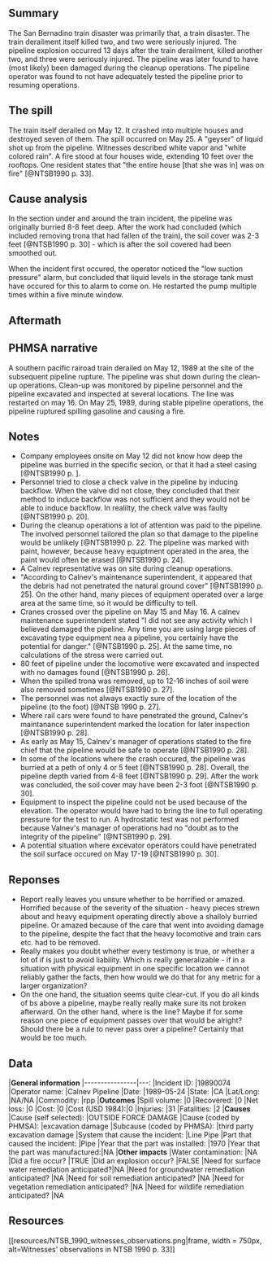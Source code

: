 ## Summary

The San Bernadino train disaster was primarily that, a train disaster. The train derailment itself killed two, and two were seriously injured. The pipeline explosion occurred 13 days after the train derailment, killed another two, and three were seriously injured. The pipeline was later found to have (most likely) been damaged during the cleanup operations. The pipeline operator was found to not have adequately tested the pipeline prior to resuming operations.

## The spill

The train itself derailed on May 12. It crashed into multiple houses and destroyed seven of them. The spill occurred on May 25. A "geyser" of liquid shot up from the pipeline. Witnesses described white vapor and "white colored rain". A fire stood at four houses wide, extending 10 feet over the rooftops. One resident states that "the entire house [that she was in] was on fire" [@NTSB1990 p. 33].

## Cause analysis

In the section under and around the train incident, the pipeline was originally burried 8-8 feet deep. After the work had concluded (which included removing trona that had fallen of the train), the soil cover was 2-3 feet [@NTSB1990 p. 30] - which is after the soil covered had been smoothed out.

When the incident first occured, the operator noticed the "low suction pressure" alarm, but concluded that liquid levels in the storage tank must have occured for this to alarm to come on. He restarted the pump multiple times within a five minute window.

## Aftermath

## PHMSA narrative

A southern pacific rairoad train derailed on May 12, 1989 at the site of the subsequent pipeline rupture.  The pipeline was shut down during the clean-up operations.  Clean-up was monitored by pipeline personnel and the pipeline excavated and inspected at several locations.  The line was restarted on may 16.  On May 25, 1989, during stable pipeline operations, the pipeline ruptured spilling gasoline and causing a fire.

## Notes

* Company employees onsite on May 12 did not know how deep the pipeline was burried in the specific secion, or that it had a steel casing [@NTSB1990 p. ].
* Personnel tried to close a check valve in the pipeline by inducing backflow. When the valve did not close, they concluded that their method to induce backflow was not sufficient and they would not be able to induce backflow. In realilty, the check valve was faulty [@NTSB1990 p. 20].
* During the cleanup operations a lot of attention was paid to the pipeline. The involved personnel tailored the plan so that damage to the pipeline would be unlikely [@NTSB1990 p. 22. The pipeline was marked with paint, however, because heavy equiptment operated in the area, the paint would often be erased [@NTSB1990 p. 24].
* A Calnev representative was on site during cleanup operations.
* "According to Calnev's maintenance superintendent, it appeared that the debris had not penetrated the natural ground cover" [@NTSB1990 p. 25]. On the other hand, many pieces of equipment operated over a large area at the same time, so it would be difficulty to tell.
* Cranes crossed over the pipeline on May 15 and May 16. A calnev maintenance superintendent stated "I did not see any activity which I believed damaged the pipeline. Any time you are using large pieces of excavating type equipment nea a pipeline, you certainly have the potential for danger." [@NTSB1990 p. 25]. At the same time, no calculations of the stress were carried out.
* 80 feet of pipeline under the locomotive were excavated and inspected with no damages found [@NTSB1990 p. 26].
* When the spilled trona was removed, up to 12-16 inches of soil were also removed sometimes [@NTSB1990 p. 27].
* The personnel was not always exactly sure of the location of the pipeline (to the foot) [@NTSB 1990 p. 27].
* Where rail cars were found to have penetrated the ground, Calnev's maintanance superintendent marked the location for later inspection [@NTSB1990 p. 28].
* As early as May 15, Calnev's manager of operations stated to the fire chief that the pipeline would be safe to operate [@NTSB1990 p. 28].
* In some of the locations where the crash occured, the pipeline was burried at a peth of only 4 or 5 feet [@NTSB1990 p. 28]. Overall, the pipeline depth varied from 4-8 feet [@NTSB1990 p. 29]. After the work was concluded, the soil cover may have been 2-3 foot [@NTSB1990 p. 30].
* Equipment to inspect the pipeline could not be used because of the elevation. The operator would have had to bring the line to full operating pressure for the test to run. A hydrostatic test was not performed because Valnev's manager of operations had no "doubt as to the integrity of the pipeline" [@NTSB1990 p. 29].
* A potential situation where excevator operators could have penetrated the soil surface occured on May 17-19  [@NTSB1990 p. 30].

## Reponses

* Report really leaves you unsure whether to be horrified or amazed. Horrified because of the severity of the situation - heavy pieces strewn about and heavy equipment operating directly above a shalloly burried pipeline. Or amazed because of the care that went into avoiding damage to the pipeline, despite the fact that the heavy locomotive and train cars etc. had to be removed.
* Really makes you doubt whether every testimony is true, or whether a lot of if is just to avoid liability. Which is really generalizable - if in a situation with physical equipment in one specific location we cannot reliably gather the facts, then how would we do that for any metric for a larger organization?
* On the one hand, the situation seems quite clear-cut. If you do all kinds of bs above a pipeline, maybe really really make sure its not broken afterward. On the other hand, where is the line? Maybe if for some reason one piece of equipment passes over that would be alright? Should there be a rule to never pass over a pipeline? Certainly that would be too much.

## Data

|**General information**
|----------------|---:
|Incident ID:    |19890074
|Operator name:  |Calnev Pipeline
|Date:           |1989-05-24
|State:          |CA
|Lat/Long:       |NA/NA
|Commodity:      |rpp
|**Outcomes**
|Spill volume:   |0
|Recovered:      |0
|Net loss:       |0
|Cost:           |0
|Cost (USD 1984):|0
|Injuries:       |31
|Fatalities:     |2
|**Causes**
|Cause (self selected):              |OUTSIDE FORCE DAMAGE
|Cause (coded by PHMSA):             |excavation damage
|Subcause (coded by PHMSA):          |third party excavation damage
|System that cause the incident:     |Line Pipe
|Part that caused the incident:      |Pipe
|Year that the part was installed:   |1970
|Year that the part was manufactured:|NA
|**Other impacts**
|Water contamination:                           |NA
|Did a fire occur?                              |TRUE
|Did an explosion occur?                        |FALSE
|Need for surface water remediation anticipated?|NA
|Need for groundwater remediation anticipated?  |NA
|Need for soil remediation anticipated?         |NA
|Need for vegetation remediation anticipated?   |NA
|Need for wildlife remediation anticipated?     |NA

## Resources

[[resources/NTSB_1990_witnesses_observations.png|frame, width = 750px, alt=Witnesses' observations in NTSB 1990 p. 33]]